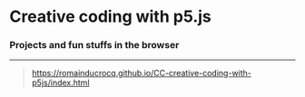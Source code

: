 # Creative coding with p5.js
### Projects and fun stuffs in the browser

****

> https://romainducrocq.github.io/CC-creative-coding-with-p5js/index.html
